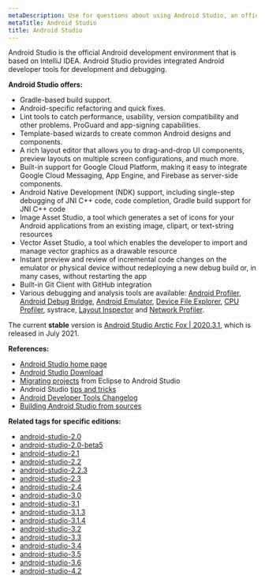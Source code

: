 ```yaml
---
metaDescription: Use for questions about using Android Studio, an official IDE by Google targeted at Android app development. Do NOT use for questions about programming for Android in general; instead, use the [android] tag.
metaTitle: Android Studio
title: Android Studio
---
```


Android Studio is the official Android development environment that is based on IntelliJ IDEA. Android Studio provides integrated Android developer tools for development and debugging.


**Android Studio offers:**


* Gradle-based build support.
* Android-specific refactoring and quick fixes.
* Lint tools to catch performance, usability, version compatibility and other problems.
ProGuard and app-signing capabilities.
* Template-based wizards to create common Android designs and components.
* A rich layout editor that allows you to drag-and-drop UI components, preview layouts on multiple screen configurations, and much more.
* Built-in support for Google Cloud Platform, making it easy to integrate Google Cloud Messaging, App Engine, and Firebase as server-side components.
* Android Native Development (NDK) support, including single-step debugging of JNI C++ code, code completion, Gradle build support for JNI C++ code
* Image Asset Studio, a tool which generates a set of icons for your Android applications from an existing image, clipart, or text-string resources
* Vector Asset Studio, a tool which enables the developer to import and manage vector graphics as a drawable resource
* Instant preview and review of incremental code changes on the emulator or physical device without redeploying a new debug build or, in many cases, without restarting the app
* Built-in Git Client with GitHub integration
* Various debugging and analysis tools are available: [Android Profiler](https://developer.android.com/studio/profile/android-profiler), [Android Debug Bridge](https://developer.android.com/studio/command-line/adb), [Android Emulator](https://developer.android.com/studio/run/emulator), [Device File Explorer](https://developer.android.com/studio/debug/device-file-explorer), [CPU Profiler](https://developer.android.com/studio/profile/cpu-profiler), systrace, [Layout Inspector](https://developer.android.com/studio/debug/layout-inspector) and [Network Profiler](https://developer.android.com/studio/profile/network-profiler).


The current **stable** version is [Android Studio Arctic Fox | 2020.3.1](https://developer.android.com/studio/releases), which is released in July 2021.


**References:**


* [Android Studio home page](https://developer.android.com/sdk/installing/studio.html)
* [Android Studio Download](https://developer.android.com/studio/index.html)
* [Migrating projects](https://developer.android.com/sdk/installing/migrate.html) from Eclipse to Android Studio
* Android Studio [tips and tricks](https://developer.android.com/sdk/installing/studio-tips.html)
* [Android Developer Tools Changelog](https://androidstudio.googleblog.com/)
* [Building Android Studio from sources](https://android.googlesource.com/platform/tools/base/+/studio-master-dev/source.md)


**Related tags for specific editions:**


* [android-studio-2.0](/questions/tagged/android-studio-2.0 "show questions tagged 'android-studio-2.0'")
* [android-studio-2.0-beta5](/questions/tagged/android-studio-2.0-beta5 "show questions tagged 'android-studio-2.0-beta5'")
* [android-studio-2.1](/questions/tagged/android-studio-2.1 "show questions tagged 'android-studio-2.1'")
* [android-studio-2.2](/questions/tagged/android-studio-2.2 "show questions tagged 'android-studio-2.2'")
* [android-studio-2.2.3](/questions/tagged/android-studio-2.2.3 "show questions tagged 'android-studio-2.2.3'")
* [android-studio-2.3](/questions/tagged/android-studio-2.3 "show questions tagged 'android-studio-2.3'")
* [android-studio-2.4](/questions/tagged/android-studio-2.4 "show questions tagged 'android-studio-2.4'")
* [android-studio-3.0](/questions/tagged/android-studio-3.0 "show questions tagged 'android-studio-3.0'")
* [android-studio-3.1](/questions/tagged/android-studio-3.1 "show questions tagged 'android-studio-3.1'")
* [android-studio-3.1.3](/questions/tagged/android-studio-3.1.3 "show questions tagged 'android-studio-3.1.3'")
* [android-studio-3.1.4](/questions/tagged/android-studio-3.1.4 "show questions tagged 'android-studio-3.1.4'")
* [android-studio-3.2](/questions/tagged/android-studio-3.2 "show questions tagged 'android-studio-3.2'")
* [android-studio-3.3](/questions/tagged/android-studio-3.3 "show questions tagged 'android-studio-3.3'")
* [android-studio-3.4](/questions/tagged/android-studio-3.4 "show questions tagged 'android-studio-3.4'")
* [android-studio-3.5](/questions/tagged/android-studio-3.5 "show questions tagged 'android-studio-3.5'")
* [android-studio-3.6](/questions/tagged/android-studio-3.6 "show questions tagged 'android-studio-3.6'")
* [android-studio-4.2](/questions/tagged/android-studio-4.2 "show questions tagged 'android-studio-4.2'")
